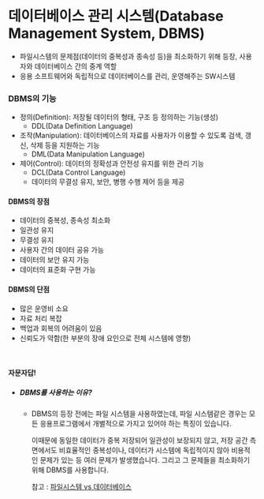 # 데이터베이스 관리 시스템(Database Management System, DBMS)

- 파일시스템의 문제점(데이터의 중복성과 종속성 등)을 최소화하기 위해 등장, 사용자와 데이터베이스 간의 중계 역할
- 응용 소프트웨어와 독립적으로 데이터베이스를 관리, 운영해주는 SW시스템

### DBMS의 기능

- 정의(Definition): 저장될 데이터의 형태, 구조 등 정의하는 기능(생성)
  - DDL(Data Definition Language)
- 조작(Manipulation): 데이터베이스의 자료를 사용자가 이용할 수 있도록 검색, 갱신, 삭제 등을 지원하는 기능
  - DML(Data Manipulation Language)
- 제어(Control): 데이터의 정확성과 안전성 유지를 위한 관리 기능
  - DCL(Data Control Language)
  - 데이터의 무결성 유지, 보안, 병행 수행 제어 등을 제공

#### DBMS의 장점

- 데이터의 중복성, 종속성 최소화
- 일관성 유지
- 무결성 유지
- 사용자 간의 데이터 공유 가능
- 데이터의 보안 유지 가능
- 데이터의 표준화 구현 가능

#### DBMS의 단점

- 많은 운영비 소요
- 자료 처리 복잡
- 백업과 회복의 어려움이 있음
- 신뢰도가 약함(한 부분의 장애 요인으로 전체 시스템에 영향)

<br />

#### 자문자답!

- ##### DBMS를 사용하는 이유?

  - DBMS의 등장 전에는 파일 시스템을 사용하였는데, 파일 시스템같은 경우는 모든 응용프로그램에서 개별적으로 가지고 있어야 하는 특징이 있습니다. 

    이때문에 동일한 데이터가 중복 저장되어 일관성이 보장되지 않고, 저장 공간 측면에서도 비효율적인 중복성이나, 데이터가 시스템에 독립적이지 않아 비용적인 문제가 있는 등 여러 문제가 발생했습니다. 그리고 그 문제들을 최소화하기 위해 DBMS를 사용합니다.
    
    참고 : [파일시스템 vs 데이터베이스](https://ychae-leah.tistory.com/209)

  
